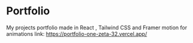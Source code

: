 # Portfolio
 My projects portfolio made in React , Tailwind CSS and Framer motion for animations 
 link: https://portfolio-one-zeta-32.vercel.app/
